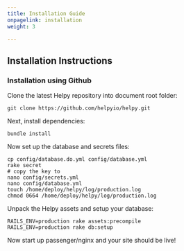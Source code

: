 ```yaml
---
title: Installation Guide
onpagelink: installation
weight: 3

---
```


Installation Instructions
-------------------------

### Installation using Github

Clone the latest Helpy repository into document root folder:

    git clone https://github.com/helpyio/helpy.git

Next, install dependencies:

    bundle install

Now set up the database and secrets files:

    cp config/database.do.yml config/database.yml
    rake secret
    # copy the key to
    nano config/secrets.yml
    nano config/database.yml
    touch /home/deploy/helpy/log/production.log
    chmod 0664 /home/deploy/helpy/log/production.log
    
Unpack the Helpy assets and setup your database:

    RAILS_ENV=production rake assets:precompile
    RAILS_ENV=production rake db:setup
    

Now start up passenger/nginx and your site should be live!